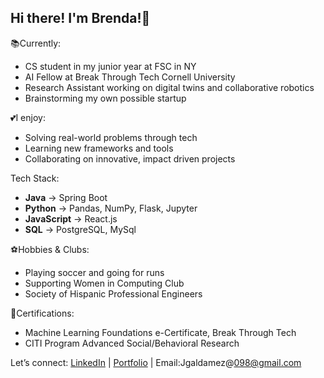 ## Hi there! I'm Brenda!👋

<!--
**BrendaG04/BrendaG04** is a ✨ _special_ ✨ repository because its `README.md` (this file) appears on your GitHub profile.

Here are some ideas to get you started:
-->
📚Currently:
  - CS student in my junior year at FSC in NY
  - AI Fellow at Break Through Tech Cornell University
  - Research Assistant working on digital twins and collaborative robotics
  - Brainstorming my own possible startup

💕I enjoy:
  - Solving real-world problems through tech
  - Learning new frameworks and tools
  - Collaborating on innovative, impact driven projects

Tech Stack:
  - **Java** -> Spring Boot
  - **Python** -> Pandas, NumPy, Flask, Jupyter
  - **JavaScript** -> React.js
  - **SQL** -> PostgreSQL, MySql

⚽️Hobbies & Clubs:
  - Playing soccer and going for runs
  - Supporting Women in Computing Club
  - Society of Hispanic Professional Engineers

🏅Certifications:
  - Machine Learning Foundations e-Certificate, Break Through Tech
  - CITI Program Advanced Social/Behavioral Research  

Let’s connect: [LinkedIn](http://www.linkedin.com/in/brenda-galdamez-066500288) | [Portfolio](https://brenwareportfolio.netlify.app) | Email:Jgaldamez@098@gmail.com
